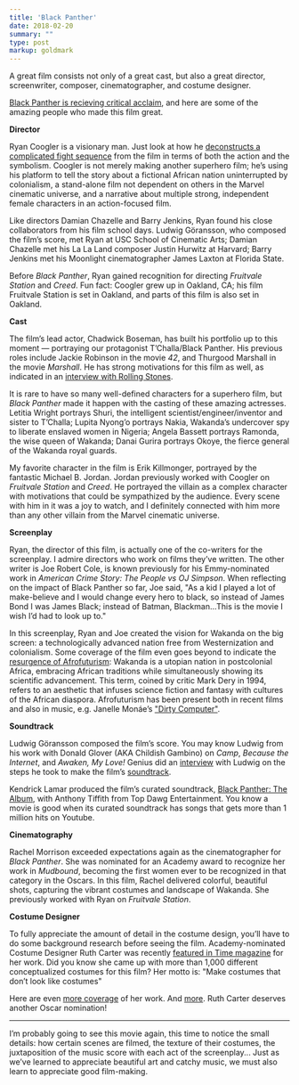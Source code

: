```yaml
---
title: 'Black Panther'
date: 2018-02-20
summary: ""
type: post
markup: goldmark
---
```


A great film consists not only of a great cast, but also a great director, screenwriter, composer, cinematographer, and costume designer.

[Black Panther is recieving critical acclaim](https://www.latimes.com/entertainment/movies/la-et-mn-black-panther-reactions-20180218-story.html), and here are some of the amazing people who made this film great.

**Director**

Ryan Coogler is a visionary man. Just look at how he [deconstructs a complicated fight sequence](https://www.youtube.com/watch?v=SNHc2PxY8lY) from the film in terms of both the action and the symbolism. Coogler is not merely making another superhero film; he’s using his platform to tell the story about a fictional African nation uninterrupted by colonialism, a stand-alone film not dependent on others in the Marvel cinematic universe, and a narrative about multiple strong, independent female characters in an action-focused film.

Like directors Damian Chazelle and Barry Jenkins, Ryan found his close collaborators from his film school days. Ludwig Göransson, who composed the film’s score, met Ryan at USC School of Cinematic Arts; Damian Chazelle met his La La Land composer Justin Hurwitz at Harvard; Barry Jenkins met his Moonlight cinematographer James Laxton at Florida State.

Before _Black Panther_, Ryan gained recognition for directing _Fruitvale Station_ and _Creed_. Fun fact: Coogler grew up in Oakland, CA; his film Fruitvale Station is set in Oakland, and parts of this film is also set in Oakland.

**Cast**

The film’s lead actor, Chadwick Boseman, has built his portfolio up to this moment — portraying our protagonist T’Challa/Black Panther. His previous roles include Jackie Robinson in the movie _42_, and Thurgood Marshall in the movie _Marshall_. He has strong motivations for this film as well, as indicated in an [interview with Rolling Stones](https://www.rollingstone.com/movies/features/black-panther-chadwick-boseman-ryan-coogler-cover-story-w516853).

It is rare to have so many well-defined characters for a superhero film, but _Black Panther_ made it happen with the casting of these amazing actresses. Letitia Wright portrays Shuri, the intelligent scientist/engineer/inventor and sister to T’Challa; Lupita Nyong’o portrays Nakia, Wakanda’s undercover spy to liberate enslaved women in Nigeria; Angela Bassett portrays Ramonda, the wise queen of Wakanda; Danai Gurira portrays Okoye, the fierce general of the Wakanda royal guards.

My favorite character in the film is Erik Killmonger, portrayed by the fantastic Michael B. Jordan. Jordan previously worked with Coogler on _Fruitvale Station_ and _Creed_. He portrayed the villain as a complex character with motivations that could be sympathized by the audience. Every scene with him in it was a joy to watch, and I definitely connected with him more than any other villain from the Marvel cinematic universe.

**Screenplay**

Ryan, the director of this film, is actually one of the co-writers for the screenplay. I admire directors who work on films they’ve written. The other writer is Joe Robert Cole, is known previously for his Emmy-nominated work in _American Crime Story: The People vs OJ Simpson_. When reflecting on the impact of Black Panther so far, Joe said, "As a kid I played a lot of make-believe and I would change every hero to black, so instead of James Bond I was James Black; instead of Batman, Blackman…This is the movie I wish I’d had to look up to."

In this screenplay, Ryan and Joe created the vision for Wakanda on the big screen: a technologically advanced nation free from Westernization and colonialism. Some coverage of the film even goes beyond to indicate the [resurgence of Afrofuturism](https://www.washingtonpost.com/news/arts-and-entertainment/wp/2018/02/17/the-resurgence-of-afrofuturism-goes-beyond-black-panther-to-janelle-monae-jay-z-and-more/?utm_term=.2702c93949b0): Wakanda is a utopian nation in postcolonial Africa, embracing African traditions while simultaneously showing its scientific advancement. This term, coined by critic Mark Dery in 1994, refers to an aesthetic that infuses science fiction and fantasy with cultures of the African diaspora. Afrofuturism has been present both in recent films and also in music, e.g. Janelle Monáe’s ["Dirty Computer"](https://www.youtube.com/watch?v=A9k89DYdHKQ).

**Soundtrack**

Ludwig Göransson composed the film’s score. You may know Ludwig from his work with Donald Glover (AKA Childish Gambino) on _Camp_, _Because the Internet_, and _Awaken, My Love!_ Genius did an [interview](https://www.youtube.com/watch?v=fcO5klPyfX4) with Ludwig on the steps he took to make the film’s [soundtrack](https://open.spotify.com/album/7KDslrXaOYS28ferZi5UVK).

Kendrick Lamar produced the film’s curated soundtrack, [Black Panther: The Album](https://open.spotify.com/album/3pLdWdkj83EYfDN6H2N8MR), with Anthony Tiffith from Top Dawg Entertainment. You know a movie is good when its curated soundtrack has songs that gets more than 1 million hits on Youtube.

**Cinematography**

Rachel Morrison exceeded expectations again as the cinematographer for _Black Panther_. She was nominated for an Academy award to recognize her work in _Mudbound_, becoming the first women ever to be recognized in that category in the Oscars. In this film, Rachel delivered colorful, beautiful shots, capturing the vibrant costumes and landscape of Wakanda. She previously worked with Ryan on _Fruitvale Station_.

**Costume Designer**

To fully appreciate the amount of detail in the costume design, you’ll have to do some background research before seeing the film. Academy-nominated Costume Designer Ruth Carter was recently [featured in Time magazine](http://time.com/5163612/black-panther-costume-designer/) for her work. Did you know she came up with more than 1,000 different conceptualized costumes for this film? Her motto is: "Make costumes that don’t look like costumes"

Here are even [more coverage](https://www.fastcompany.com/40518341/it-cannot-look-like-a-costume-ruth-carter-on-dressing-the-black-panther-cast) of her work. And [more](https://www.theatlantic.com/entertainment/archive/2018/02/why-fashion-is-key-to-understanding-the-world-of-black-panther/553157/). Ruth Carter deserves another Oscar nomination!

---

I’m probably going to see this movie again, this time to notice the small details: how certain scenes are filmed, the texture of their costumes, the juxtaposition of the music score with each act of the screenplay... Just as we’ve learned to appreciate beautiful art and catchy music, we must also learn to appreciate good film-making.
